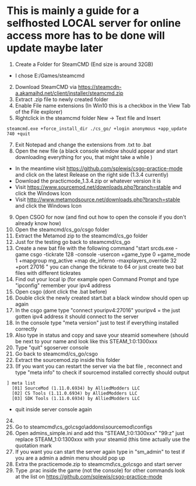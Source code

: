 # This is mainly a guide for a selfhosted LOCAL server for online access more has to be done will update maybe later

1. Create a Folder for SteamCMD (End size is around 32GB)
  - I chose E:/Games/steamcmd
2. Download SteamCMD via https://steamcdn-a.akamaihd.net/client/installer/steamcmd.zip
3. Extract .zip file to newly created folder
4. Enable File name extensions (In Win10 this is a checkbox in the View Tab of the File explorer)
5. Rightclick in the steamcmd folder  New -> Text file and Insert
``` 
steamcmd.exe +force_install_dir ./cs_go/ +login anonymous +app_update 740 +quit
```
7. Exit Notepad and change the extensions from .txt to .bat
8. Open the new file (a black console window should appear and start downloading everything for you, that might take a while )
 - In the meantime visit https://github.com/splewis/csgo-practice-mode and click on the latest Release on the right side (1.3.4 currently)
  - Download the practicmode_1.3.4.zip or whatever version it is
  - Visit https://www.sourcemod.net/downloads.php?branch=stable and click the Windows Icon 
  - Visit http://www.metamodsource.net/downloads.php?branch=stable and click the Windows Icon
9. Open CSGO for now (and find out how to open the console if you don't already know how)
10. Open the steamcmd/cs_go/csgo folder 
11. Extract the Metamod zip to the steamcmd/cs_go folder
12. Just for the testing go back to steamcmd/cs_go 
13. Create a new bat file with the following command "start srcds.exe -game csgo -tickrate 128 -console -usercon +game_type 0 +game_mode 1 +mapgroup mg_active +map de_inferno -maxplayers_override 32 +port 27016 " you can change the tickrate to 64 or just create two bat files with different tickrates
14. Find out your local ip (for example open Command Prompt and type "ipconfig" remember your ipv4 address
15. Open csgo (dont click the .bat before)
16. Double click the newly created start.bat a black window should open up again
17. In the csgo game type "connect youripv4:27016" youripv4 = the just gotten ipv4 address it should connect to the server
18. In the console type "meta version" just to test if everything installed correctly
19. Also type in status and copy and save your steamid somewhere (should be next to your name and look like this STEAM_1:0:1300xxx 
20. Type "quit" sgoserver console
21. Go back to steamcmd/cs_go/csgo
22. Extract the sourcemod.zip inside this folder 
23. (If you want you can restart the server via the bat file , reconnect and type "meta info" to check if sourcemod installed correctly should output
```
] meta list
  [01] SourceMod (1.11.0.6934) by AlliedModders LLC
  [02] CS Tools (1.11.0.6934) by AlliedModders LLC
  [03] SDK Tools (1.11.0.6934) by AlliedModders LLC
```
  - quit inside server console again
24.
25. Go to steamcmd\cs_go\csgo\addons\sourcemod\configs 
26. Open admins_simple.ini and add this "STEAM_1:0:1300xxx" "99:z"	just replace STEAM_1:0:1300xxx with your steamid (this time actually use the quotation mark
27. If you want you can start the server again type in "sm_admin" to test if you are a admin a admin menu should pop up
28. Extra the practicemode.zip to steamcmd\cs_go\csgo and start server
29. Type .prac inside the game (not the console) for other commands look at the list on https://github.com/splewis/csgo-practice-mode



















